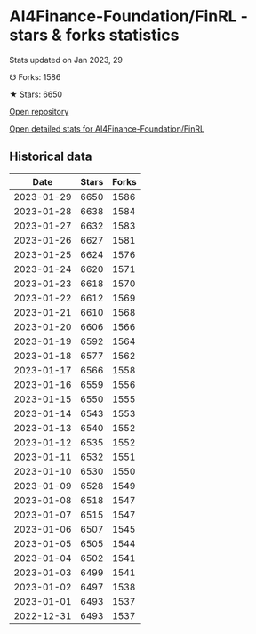# AI4Finance-Foundation/FinRL - stars & forks statistics

Stats updated on Jan 2023, 29

☋ Forks: 1586

★ Stars: 6650

[Open repository](https://github.com/AI4Finance-Foundation/FinRL)

[Open detailed stats for AI4Finance-Foundation/FinRL](https://reviewgithub.com/rep/AI4Finance-Foundation/FinRL)

## Historical data
| Date | Stars | Forks |
|------|-------|-------|
| 2023-01-29 | 6650 | 1586 | 
| 2023-01-28 | 6638 | 1584 | 
| 2023-01-27 | 6632 | 1583 | 
| 2023-01-26 | 6627 | 1581 | 
| 2023-01-25 | 6624 | 1576 | 
| 2023-01-24 | 6620 | 1571 | 
| 2023-01-23 | 6618 | 1570 | 
| 2023-01-22 | 6612 | 1569 | 
| 2023-01-21 | 6610 | 1568 | 
| 2023-01-20 | 6606 | 1566 | 
| 2023-01-19 | 6592 | 1564 | 
| 2023-01-18 | 6577 | 1562 | 
| 2023-01-17 | 6566 | 1558 | 
| 2023-01-16 | 6559 | 1556 | 
| 2023-01-15 | 6550 | 1555 | 
| 2023-01-14 | 6543 | 1553 | 
| 2023-01-13 | 6540 | 1552 | 
| 2023-01-12 | 6535 | 1552 | 
| 2023-01-11 | 6532 | 1551 | 
| 2023-01-10 | 6530 | 1550 | 
| 2023-01-09 | 6528 | 1549 | 
| 2023-01-08 | 6518 | 1547 | 
| 2023-01-07 | 6515 | 1547 | 
| 2023-01-06 | 6507 | 1545 | 
| 2023-01-05 | 6505 | 1544 | 
| 2023-01-04 | 6502 | 1541 | 
| 2023-01-03 | 6499 | 1541 | 
| 2023-01-02 | 6497 | 1538 | 
| 2023-01-01 | 6493 | 1537 | 
| 2022-12-31 | 6493 | 1537 | 

